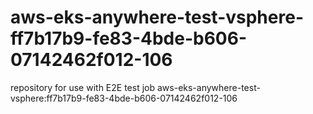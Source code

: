 # aws-eks-anywhere-test-vsphere-ff7b17b9-fe83-4bde-b606-07142462f012-106
repository for use with E2E test job aws-eks-anywhere-test-vsphere:ff7b17b9-fe83-4bde-b606-07142462f012-106
